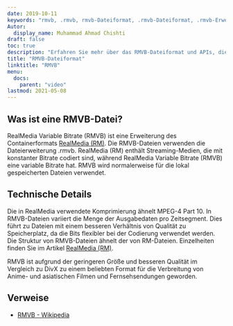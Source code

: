```yaml
---
date: 2019-10-11
keywords: "rmvb, .rmvb, rmvb-Dateiformat, .rmvb-Dateiformat, .rmvb-Erweiterung, RealMedia Variable Bitrate"
Autor:
  display_name: Muhammad Ahmad Chishti
draft: false
toc: true
description: "Erfahren Sie mehr über das RMVB-Dateiformat und APIs, die RMVB-Dateien erstellen und öffnen können."
title: "RMVB-Dateiformat"
linktitle: "RMVB"
menu:
  docs:
    parent: "video"
lastmod: 2021-05-08
---
```


## Was ist eine RMVB-Datei?

RealMedia Variable Bitrate (RMVB) ist eine Erweiterung des Containerformats [RealMedia (RM)](/de/video/rm/). Die RMVB-Dateien verwenden die Dateierweiterung .rmvb. RealMedia (RM) enthält Streaming-Medien, die mit konstanter Bitrate codiert sind, während RealMedia Variable Bitrate (RMVB) eine variable Bitrate hat. RMVB wird normalerweise für die lokal gespeicherten Dateien verwendet.

## Technische Details

Die in RealMedia verwendete Komprimierung ähnelt MPEG-4 Part 10. In RMVB-Dateien variiert die Menge der Ausgabedaten pro Zeitsegment. Dies führt zu Dateien mit einem besseren Verhältnis von Qualität zu Speicherplatz, da die Bits flexibler bei der Codierung verwendet werden. Die Struktur von RMVB-Dateien ähnelt der von RM-Dateien. Einzelheiten finden Sie im Artikel [RealMedia (RM)](/de/video/rm/).

RMVB ist aufgrund der geringeren Größe und besseren Qualität im Vergleich zu DivX zu einem beliebten Format für die Verbreitung von Anime- und asiatischen Filmen und Fernsehsendungen geworden.

## Verweise ##

- [RMVB - Wikipedia](https://en.wikipedia.org/wiki/RMVB)

